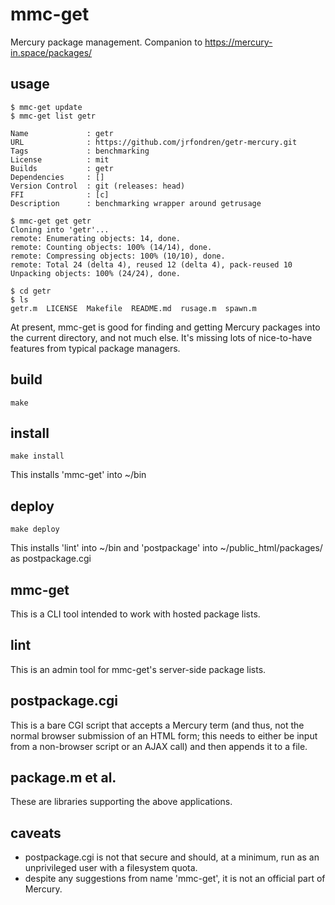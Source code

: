 # mmc-get
Mercury package management. Companion to https://mercury-in.space/packages/

## usage
```
$ mmc-get update
$ mmc-get list getr

Name             : getr
URL              : https://github.com/jrfondren/getr-mercury.git
Tags             : benchmarking
License          : mit
Builds           : getr
Dependencies     : []
Version Control  : git (releases: head)
FFI              : [c]
Description      : benchmarking wrapper around getrusage

$ mmc-get get getr
Cloning into 'getr'...
remote: Enumerating objects: 14, done.
remote: Counting objects: 100% (14/14), done.
remote: Compressing objects: 100% (10/10), done.
remote: Total 24 (delta 4), reused 12 (delta 4), pack-reused 10
Unpacking objects: 100% (24/24), done.

$ cd getr
$ ls
getr.m  LICENSE  Makefile  README.md  rusage.m  spawn.m
```
At present, mmc-get is good for finding and getting Mercury packages into the
current directory, and not much else. It's missing lots of nice-to-have
features from typical package managers.

## build
```
make
```

## install
```
make install
```

This installs 'mmc-get' into ~/bin

## deploy
```
make deploy
```

This installs 'lint' into ~/bin and 'postpackage' into ~/public\_html/packages/
as postpackage.cgi

## mmc-get
This is a CLI tool intended to work with hosted package lists.

## lint
This is an admin tool for mmc-get's server-side package lists.

## postpackage.cgi
This is a bare CGI script that accepts a Mercury term (and thus, not the normal
browser submission of an HTML form; this needs to either be input from a
non-browser script or an AJAX call) and then appends it to a file.

## package.m et al.
These are libraries supporting the above applications.

## caveats
- postpackage.cgi is not that secure and should, at a minimum, run as an unprivileged user with a filesystem quota.
- despite any suggestions from name 'mmc-get', it is not an official part of Mercury.
